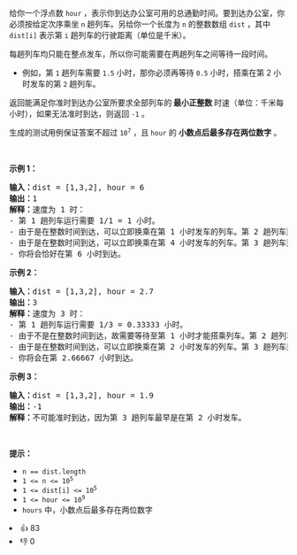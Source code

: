 <p>给你一个浮点数 <code>hour</code> ，表示你到达办公室可用的总通勤时间。要到达办公室，你必须按给定次序乘坐 <code>n</code> 趟列车。另给你一个长度为 <code>n</code> 的整数数组 <code>dist</code> ，其中 <code>dist[i]</code> 表示第 <code>i</code> 趟列车的行驶距离（单位是千米）。</p>

<p>每趟列车均只能在整点发车，所以你可能需要在两趟列车之间等待一段时间。</p>

<ul> 
 <li>例如，第 <code>1</code> 趟列车需要 <code>1.5</code> 小时，那你必须再等待 <code>0.5</code> 小时，搭乘在第 2 小时发车的第 <code>2</code> 趟列车。</li> 
</ul>

<p>返回能满足你准时到达办公室所要求全部列车的<strong> 最小正整数 </strong>时速（单位：千米每小时），如果无法准时到达，则返回 <code>-1</code> 。</p>

<p>生成的测试用例保证答案不超过 <code>10<sup>7</sup></code> ，且 <code>hour</code> 的 <strong>小数点后最多存在两位数字</strong> 。</p>

<p>&nbsp;</p>

<p><strong>示例 1：</strong></p>

<pre>
<strong>输入：</strong>dist = [1,3,2], hour = 6
<strong>输出：</strong>1
<strong>解释：</strong>速度为 1 时：
- 第 1 趟列车运行需要 1/1 = 1 小时。
- 由于是在整数时间到达，可以立即换乘在第 1 小时发车的列车。第 2 趟列车运行需要 3/1 = 3 小时。
- 由于是在整数时间到达，可以立即换乘在第 4 小时发车的列车。第 3 趟列车运行需要 2/1 = 2 小时。
- 你将会恰好在第 6 小时到达。
</pre>

<p><strong>示例 2：</strong></p>

<pre>
<strong>输入：</strong>dist = [1,3,2], hour = 2.7
<strong>输出：</strong>3
<strong>解释：</strong>速度为 3 时：
- 第 1 趟列车运行需要 1/3 = 0.33333 小时。
- 由于不是在整数时间到达，故需要等待至第 1 小时才能搭乘列车。第 2 趟列车运行需要 3/3 = 1 小时。
- 由于是在整数时间到达，可以立即换乘在第 2 小时发车的列车。第 3 趟列车运行需要 2/3 = 0.66667 小时。
- 你将会在第 2.66667 小时到达。</pre>

<p><strong>示例 3：</strong></p>

<pre>
<strong>输入：</strong>dist = [1,3,2], hour = 1.9
<strong>输出：</strong>-1
<strong>解释：</strong>不可能准时到达，因为第 3 趟列车最早是在第 2 小时发车。</pre>

<p>&nbsp;</p>

<p><strong>提示：</strong></p>

<ul> 
 <li><code>n == dist.length</code></li> 
 <li><code>1 &lt;= n &lt;= 10<sup>5</sup></code></li> 
 <li><code>1 &lt;= dist[i] &lt;= 10<sup>5</sup></code></li> 
 <li><code>1 &lt;= hour &lt;= 10<sup>9</sup></code></li> 
 <li><code>hours</code> 中，小数点后最多存在两位数字</li> 
</ul>

<div><li>👍 83</li><li>👎 0</li></div>